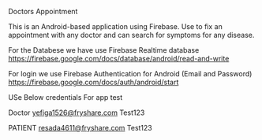 Doctors Appointment

This is an Android-based application using Firebase. Use to fix an appointment with any doctor and can search for symptoms for any disease.

For the Databese we have use Firebase Realtime database
https://firebase.google.com/docs/database/android/read-and-write

For login we use Firebase Authentication for Android (Email and Password)
https://firebase.google.com/docs/auth/android/start

USe Below credentials For app test

Doctor
yefiga1526@fryshare.com
Test123

PATIENT
resada4611@fryshare.com
Test123


